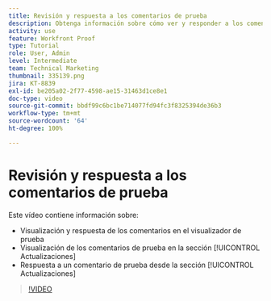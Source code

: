 ```yaml
---
title: Revisión y respuesta a los comentarios de prueba
description: Obtenga información sobre cómo ver y responder a los comentarios de prueba del visualizador de pruebas y de la sección [!UICONTROL Actualizaciones] de  [!DNL  Workfront].
activity: use
feature: Workfront Proof
type: Tutorial
role: User, Admin
level: Intermediate
team: Technical Marketing
thumbnail: 335139.png
jira: KT-8839
exl-id: be205a02-2f77-4598-ae15-31463d1ce8e1
doc-type: video
source-git-commit: bbdf99c6bc1be714077fd94fc3f8325394de36b3
workflow-type: tm+mt
source-wordcount: '64'
ht-degree: 100%

---
```


# Revisión y respuesta a los comentarios de prueba

Este vídeo contiene información sobre:

* Visualización y respuesta de los comentarios en el visualizador de prueba
* Visualización de los comentarios de prueba en la sección [!UICONTROL Actualizaciones]
* Respuesta a un comentario de prueba desde la sección [!UICONTROL Actualizaciones] 

>[!VIDEO](https://video.tv.adobe.com/v/3438656/?quality=12&learn=on&enablevpops=1&captions=spa)
